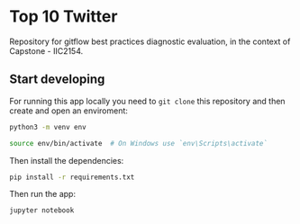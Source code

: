 # Top 10 Twitter

Repository for gitflow best practices diagnostic evaluation, in the context of Capstone - IIC2154.

## Start developing

For running this app locally you need to `git clone` this repository and then create and open an enviroment:

```bash
python3 -m venv env
```

```bash
source env/bin/activate  # On Windows use `env\Scripts\activate`
```

Then install the dependencies:

```bash
pip install -r requirements.txt
```

Then run the app:

```bash
jupyter notebook
```
